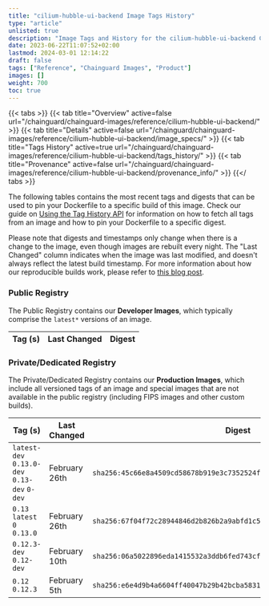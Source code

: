 ```yaml
---
title: "cilium-hubble-ui-backend Image Tags History"
type: "article"
unlisted: true
description: "Image Tags and History for the cilium-hubble-ui-backend Chainguard Image"
date: 2023-06-22T11:07:52+02:00
lastmod: 2024-03-01 12:14:22
draft: false
tags: ["Reference", "Chainguard Images", "Product"]
images: []
weight: 700
toc: true
---
```


{{< tabs >}}
{{< tab title="Overview" active=false url="/chainguard/chainguard-images/reference/cilium-hubble-ui-backend/" >}}
{{< tab title="Details" active=false url="/chainguard/chainguard-images/reference/cilium-hubble-ui-backend/image_specs/" >}}
{{< tab title="Tags History" active=true url="/chainguard/chainguard-images/reference/cilium-hubble-ui-backend/tags_history/" >}}
{{< tab title="Provenance" active=false url="/chainguard/chainguard-images/reference/cilium-hubble-ui-backend/provenance_info/" >}}
{{</ tabs >}}

The following tables contains the most recent tags and digests that can be used to pin your Dockerfile to a specific build of this image. Check our guide on [Using the Tag History API](/chainguard/chainguard-images/using-the-tag-history-api/) for information on how to fetch all tags from an image and how to pin your Dockerfile to a specific digest.

Please note that digests and timestamps only change when there is a change to the image, even though images are rebuilt every night. The "Last Changed" column indicates when the image was last modified, and doesn't always reflect the latest build timestamp. For more information about how our reproducible builds work, please refer to [this blog post](https://www.chainguard.dev/unchained/reproducing-chainguards-reproducible-image-builds).

### Public Registry
The Public Registry contains our **Developer Images**, which typically comprise the `latest*` versions of an image.

| Tag (s) | Last Changed | Digest |
|---------|--------------|--------|


### Private/Dedicated Registry
The Private/Dedicated Registry contains our **Production Images**, which include all versioned tags of an image and special images that are not available in the public registry (including FIPS images and other custom builds).

| Tag (s)                                       | Last Changed  | Digest                                                                    |
|-----------------------------------------------|---------------|---------------------------------------------------------------------------|
|  `latest-dev` `0.13.0-dev` `0.13-dev` `0-dev` | February 26th | `sha256:45c66e8a4509cd58678b919e3c7352524f71cb228d86cc61f5a3487a9e0b1f14` |
|  `0.13` `latest` `0` `0.13.0`                 | February 26th | `sha256:67f04f72c28944846d2b826b2a9abfd1c5a88d643bb7a0f3e26e347b50b6b4b5` |
|  `0.12.3-dev` `0.12-dev`                      | February 10th | `sha256:06a5022896eda1415532a3ddb6fed743cf76779f53c7d63f80d5e2d8efbdaea2` |
|  `0.12` `0.12.3`                              | February 5th  | `sha256:e6e4d9b4a6604ff40047b29b42bcba5831e3964314df0d4af49cc2bfb50805c7` |

